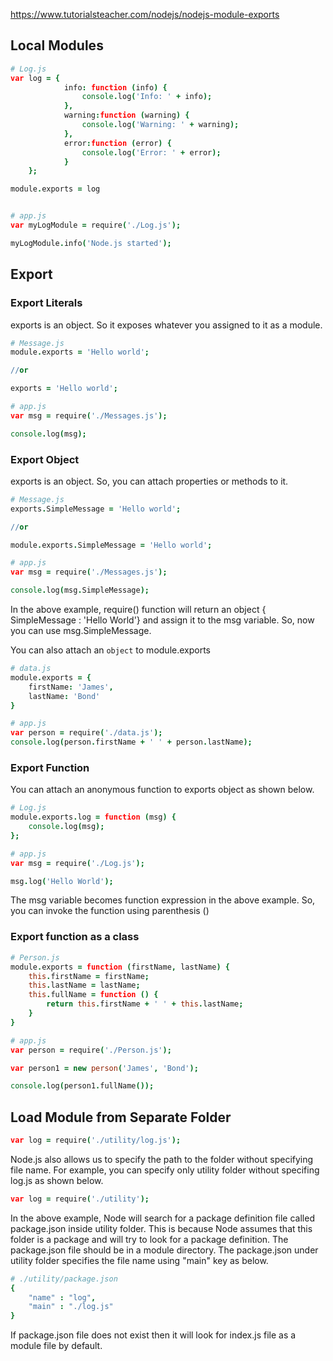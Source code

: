 https://www.tutorialsteacher.com/nodejs/nodejs-module-exports

## Local Modules
```coffeescript
# Log.js
var log = {
            info: function (info) { 
                console.log('Info: ' + info);
            },
            warning:function (warning) { 
                console.log('Warning: ' + warning);
            },
            error:function (error) { 
                console.log('Error: ' + error);
            }
    };

module.exports = log


# app.js
var myLogModule = require('./Log.js');

myLogModule.info('Node.js started');
```

## Export
### Export Literals
exports is an object. So it exposes whatever you assigned to it as a module.
```coffeescript
# Message.js
module.exports = 'Hello world';

//or

exports = 'Hello world';

# app.js
var msg = require('./Messages.js');

console.log(msg);
```

### Export Object
exports is an object. So, you can attach properties or methods to it.
```coffeescript
# Message.js
exports.SimpleMessage = 'Hello world';

//or

module.exports.SimpleMessage = 'Hello world';

# app.js
var msg = require('./Messages.js');

console.log(msg.SimpleMessage);
```
In the above example, require() function will return an object { SimpleMessage : 'Hello World'} and assign it to the msg variable. So, now you can use msg.SimpleMessage.

You can also attach an `object` to module.exports
```coffeescript
# data.js
module.exports = {
    firstName: 'James',
    lastName: 'Bond'
}

# app.js
var person = require('./data.js');
console.log(person.firstName + ' ' + person.lastName);
```

### Export Function
You can attach an anonymous function to exports object as shown below.
```coffeescript
# Log.js
module.exports.log = function (msg) { 
    console.log(msg);
};

# app.js
var msg = require('./Log.js');

msg.log('Hello World');
```
The msg variable becomes function expression in the above example. So, you can invoke the function using parenthesis ()

### Export function as a class
```coffeescript
# Person.js
module.exports = function (firstName, lastName) {
    this.firstName = firstName;
    this.lastName = lastName;
    this.fullName = function () { 
        return this.firstName + ' ' + this.lastName;
    }
}

# app.js
var person = require('./Person.js');

var person1 = new person('James', 'Bond');

console.log(person1.fullName());

```

## Load Module from Separate Folder
```coffeescript
var log = require('./utility/log.js');
```

Node.js also allows us to specify the path to the folder without specifying file name. For example, you can specify only utility folder without specifing log.js as shown below.
```coffeescript
var log = require('./utility');
```
In the above example, Node will search for a package definition file called package.json inside utility folder. This is because Node assumes that this folder is a package and will try to look for a package definition. The package.json file should be in a module directory. The package.json under utility folder specifies the file name using "main" key as below.
```coffeescript
# ./utility/package.json
{
    "name" : "log",
    "main" : "./log.js"
}
```
If package.json file does not exist then it will look for index.js file as a module file by default.



